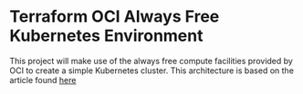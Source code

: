 # Terraform OCI Always Free Kubernetes Environment
This project will make use of the always free compute facilities provided by OCI to create a simple Kubernetes cluster.
This architecture is based on the article found [here](https://medium.com/geekculture/how-to-create-an-always-free-k8s-cluster-in-oracle-cloud-60be3b107c44)